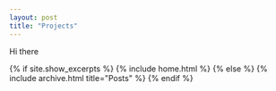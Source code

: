 ```yaml
---
layout: post
title: "Projects"
---
```


Hi there

{% if site.show_excerpts %}
  {% include home.html %}
{% else %}
  {% include archive.html title="Posts" %}
{% endif %}
